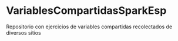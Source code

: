 # VariablesCompartidasSparkEsp
Repositorio con ejercicios de variables compartidas recolectados de diversos sitios
